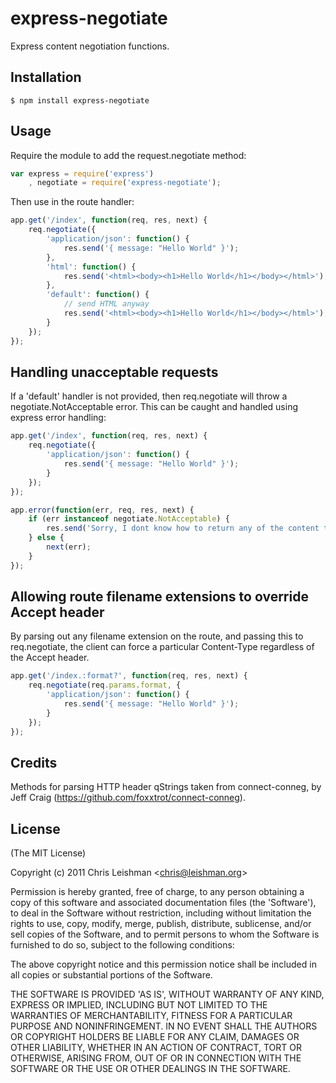 
# express-negotiate

  Express content negotiation functions.

## Installation

    $ npm install express-negotiate

## Usage

Require the module to add the request.negotiate method:

```javascript
var express = require('express')
    , negotiate = require('express-negotiate');
```

Then use in the route handler:

```javascript
app.get('/index', function(req, res, next) {
    req.negotiate({
        'application/json': function() {
            res.send('{ message: "Hello World" }');
        },
        'html': function() {
            res.send('<html><body><h1>Hello World</h1></body></html>');
        },
        'default': function() {
            // send HTML anyway
            res.send('<html><body><h1>Hello World</h1></body></html>');
        }
    });
});
```

## Handling unacceptable requests

If a 'default' handler is not provided, then req.negotiate will throw
a negotiate.NotAcceptable error.  This can be caught and handled using
express error handling:

```javascript
app.get('/index', function(req, res, next) {
    req.negotiate({
        'application/json': function() {
            res.send('{ message: "Hello World" }');
        }
    });
});

app.error(function(err, req, res, next) {
    if (err instanceof negotiate.NotAcceptable) {
        res.send('Sorry, I dont know how to return any of the content types requested', 406);
    } else {
        next(err);
    }
});
```


## Allowing route filename extensions to override Accept header

By parsing out any filename extension on the route, and passing
this to req.negotiate, the client can force a particular
Content-Type regardless of the Accept header.

```javascript
app.get('/index.:format?', function(req, res, next) {
    req.negotiate(req.params.format, {
        'application/json': function() {
            res.send('{ message: "Hello World" }');
        }
    });
});
```


## Credits

Methods for parsing HTTP header qStrings taken from connect-conneg,
by Jeff Craig (https://github.com/foxxtrot/connect-conneg).

## License 

(The MIT License)

Copyright (c) 2011 Chris Leishman &lt;chris@leishman.org&gt;

Permission is hereby granted, free of charge, to any person obtaining
a copy of this software and associated documentation files (the
'Software'), to deal in the Software without restriction, including
without limitation the rights to use, copy, modify, merge, publish,
distribute, sublicense, and/or sell copies of the Software, and to
permit persons to whom the Software is furnished to do so, subject to
the following conditions:

The above copyright notice and this permission notice shall be
included in all copies or substantial portions of the Software.

THE SOFTWARE IS PROVIDED 'AS IS', WITHOUT WARRANTY OF ANY KIND,
EXPRESS OR IMPLIED, INCLUDING BUT NOT LIMITED TO THE WARRANTIES OF
MERCHANTABILITY, FITNESS FOR A PARTICULAR PURPOSE AND NONINFRINGEMENT.
IN NO EVENT SHALL THE AUTHORS OR COPYRIGHT HOLDERS BE LIABLE FOR ANY
CLAIM, DAMAGES OR OTHER LIABILITY, WHETHER IN AN ACTION OF CONTRACT,
TORT OR OTHERWISE, ARISING FROM, OUT OF OR IN CONNECTION WITH THE
SOFTWARE OR THE USE OR OTHER DEALINGS IN THE SOFTWARE.
